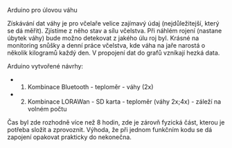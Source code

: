 Arduino pro úlovou váhu

Získávání dat váhy je pro včelaře velice zajímavý údaj (nejdůležitejší, který se dá měřit). Zjístíme z něho stav a sílu včelstva. Při náhlém rojení (nastane úbytek váhy) bude možno detekovat z jakého úlu roj byl.
Krásné na monitoring snůšky a denní práce včelstva, kde váha na jaře narostá o několik kilogramů každý den. V propojení dat do grafů vzníkají hezká data.

Arduino vytvořené návrhy:

- 1. Kombinace Bluetooth - teploměr - váhy (2x)
- 2. Kombinace LORAWan - SD karta - teploměr (váhy 2x;4x) - záleží na volném počtu

Čas byl zde rozhodně více než 8 hodin, zde je zárovň fyzická část, kterou je potřeba složit a zprovoznit. Výhoda, že při jednom funkčním kodu se dá zapojení opakovat prakticky do nekonečna.
